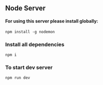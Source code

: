 ## Node Server

#### For using this server please install globally:

```
npm install -g nodemon
```

### Install all dependencies

```
npm i
```

### To start dev server

```
npm run dev
```

